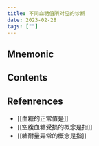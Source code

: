 ```yaml
---
title: 不同血糖值所对应的诊断
date: 2023-02-28
tags: [""]
--- 
```


## Mnemonic

## Contents

## Refenrences
- [[血糖的正常值是]]
- [[空腹血糖受损的概念是指]]
- [[糖耐量异常的概念是指]]
